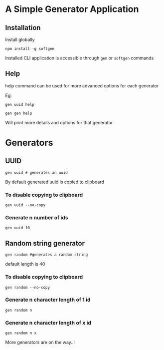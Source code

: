# A Simple Generator Application

## Installation

Install globally
```shell
npm install -g softgen
```

Installed CLI application is accessible through `gen` or `softgen` commands 

## Help
help command can be used for more advanced options for each generator

Eg: 
```shell
gen uuid help
```

```shell
gen gen help
```
Will print more details and options for that generator

# Generators

## UUID

```shell
gen uuid # generates an uuid
```
By default generated uuid is copied to clipboard

### To disable copying to clipboard
```shell
gen uuid --no-copy
```

### Generate n number of ids

```shell
gen uuid 10
```

## Random string generator

```shell
gen random #generates a random string
```

default length is 40

### To disable copying to clipboard
```shell
gen random --no-copy
```

### Generate n character length of 1 id

```shell
gen random n
```

### Generate n character length of x id

```shell
gen random n x
```
More generators are on the way..!

